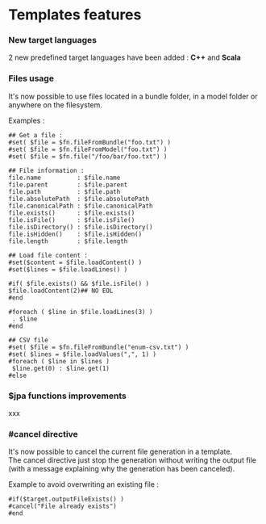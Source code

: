 # Templates features

### New target languages

2 new predefined target languages have been added : **C++** and **Scala**   


### Files usage

It's now possible to use files located in a bundle folder, in a model folder or anywhere on the filesystem.

Examples :

```text
## Get a file :
#set( $file = $fn.fileFromBundle("foo.txt") )
#set( $file = $fn.fileFromModel("foo.txt") )
#set( $file = $fn.file("/foo/bar/foo.txt") )

## File information :
file.name          : $file.name
file.parent        : $file.parent
file.path          : $file.path
file.absolutePath  : $file.absolutePath
file.canonicalPath : $file.canonicalPath
file.exists()      : $file.exists()
file.isFile()      : $file.isFile()
file.isDirectory() : $file.isDirectory()
file.isHidden()    : $file.isHidden()
file.length        : $file.length

## Load file content :
#set($content = $file.loadContent() )
#set($lines = $file.loadLines() )

#if( $file.exists() && $file.isFile() )
$file.loadContent(2)## NO EOL
#end

#foreach ( $line in $file.loadLines(3) )
 . $line
#end

## CSV file
#set( $file = $fn.fileFromBundle("enum-csv.txt") )
#set( $lines = $file.loadValues(",", 1) )
#foreach ( $line in $lines )
 $line.get(0) : $line.get(1) 
#else
```



### $jpa functions improvements

xxx



### \#cancel directive

It's now possible to cancel the current file generation in a template.  
The cancel directive just stop the generation without writing the output file \(with a message explaining why the generation has been canceled\).

Example to avoid overwriting an existing file :

```text
#if($target.outputFileExists() )
#cancel("File already exists")
#end
```

